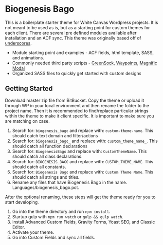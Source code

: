 Biogenesis Bago
===

This is a boilerplate starter theme for White Canvas Wordpress projects.  It is not meant to be used as is, but as a starting point for custom themes
for each client.  There are several pre defined modules available after installation and an ACF sync.  This theme was originally based off of [underscores](https://underscores.me).

* Module starting point and examples - ACF fields, html template, SASS, and animations.
* Commonly needed third party scripts - [GreenSock](https://greensock.com/), [Waypoints](http://imakewebthings.com/waypoints/), [Magnific Modal](https://dimsemenov.com/plugins/magnific-popup/)
* Organized SASS files to quickly get started with custom designs


Getting Started
---------------

Download master zip file from BitBucket. Copy the theme or upload it through WP in your local environment and then rename the folder to the project name.
Then it is recommended to find/replace particular strings within the theme to make it client specific.  It is important to make sure you are matching on case.

1. Search for: `biogenesis_bago` and replace with: `custom-theme-name`.  This should catch text domain and filter/actions
2. Search for: `biogenesis_bago_` and replace with: `custom_theme_name_`.  This should catch all function declarations
3. Search for: `BiogenesisBago` and replace with: `CustomThemeName`.  This should catch all class declarations.
4. Search for: `BIOGENESIS_BAGO` and replace with: `CUSTOM_THEME_NAME`.  This should catch all constants.
5. Search for: `Biogenesis Bago` and replace with: `Custom Theme Name`.  This should catch all strings and titles.
6. Rename any files that have Biogenesis Bago in the name.  Languages/biogenesis_bago.pot.

After the optional renaming, these steps will get the theme ready for you to start developing.

1. Go into the theme directory and run `npm install`.
2. Startup gulp with `npm run watch` or `gulp && gulp watch`.
3. Install Advanced Custom Fields, Gravity Forms, Yoast SEO, and Classic Editor.
4. Activate your theme.
5. Go into Custom Fields and sync all fields.

